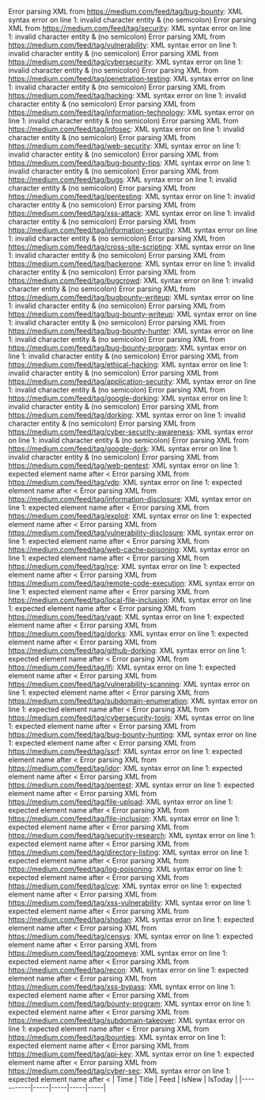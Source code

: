 Error parsing XML from https://medium.com/feed/tag/bug-bounty: XML syntax error on line 1: invalid character entity & (no semicolon)
Error parsing XML from https://medium.com/feed/tag/security: XML syntax error on line 1: invalid character entity & (no semicolon)
Error parsing XML from https://medium.com/feed/tag/vulnerability: XML syntax error on line 1: invalid character entity & (no semicolon)
Error parsing XML from https://medium.com/feed/tag/cybersecurity: XML syntax error on line 1: invalid character entity & (no semicolon)
Error parsing XML from https://medium.com/feed/tag/penetration-testing: XML syntax error on line 1: invalid character entity & (no semicolon)
Error parsing XML from https://medium.com/feed/tag/hacking: XML syntax error on line 1: invalid character entity & (no semicolon)
Error parsing XML from https://medium.com/feed/tag/information-technology: XML syntax error on line 1: invalid character entity & (no semicolon)
Error parsing XML from https://medium.com/feed/tag/infosec: XML syntax error on line 1: invalid character entity & (no semicolon)
Error parsing XML from https://medium.com/feed/tag/web-security: XML syntax error on line 1: invalid character entity & (no semicolon)
Error parsing XML from https://medium.com/feed/tag/bug-bounty-tips: XML syntax error on line 1: invalid character entity & (no semicolon)
Error parsing XML from https://medium.com/feed/tag/bugs: XML syntax error on line 1: invalid character entity & (no semicolon)
Error parsing XML from https://medium.com/feed/tag/pentesting: XML syntax error on line 1: invalid character entity & (no semicolon)
Error parsing XML from https://medium.com/feed/tag/xss-attack: XML syntax error on line 1: invalid character entity & (no semicolon)
Error parsing XML from https://medium.com/feed/tag/information-security: XML syntax error on line 1: invalid character entity & (no semicolon)
Error parsing XML from https://medium.com/feed/tag/cross-site-scripting: XML syntax error on line 1: invalid character entity & (no semicolon)
Error parsing XML from https://medium.com/feed/tag/hackerone: XML syntax error on line 1: invalid character entity & (no semicolon)
Error parsing XML from https://medium.com/feed/tag/bugcrowd: XML syntax error on line 1: invalid character entity & (no semicolon)
Error parsing XML from https://medium.com/feed/tag/bugbounty-writeup: XML syntax error on line 1: invalid character entity & (no semicolon)
Error parsing XML from https://medium.com/feed/tag/bug-bounty-writeup: XML syntax error on line 1: invalid character entity & (no semicolon)
Error parsing XML from https://medium.com/feed/tag/bug-bounty-hunter: XML syntax error on line 1: invalid character entity & (no semicolon)
Error parsing XML from https://medium.com/feed/tag/bug-bounty-program: XML syntax error on line 1: invalid character entity & (no semicolon)
Error parsing XML from https://medium.com/feed/tag/ethical-hacking: XML syntax error on line 1: invalid character entity & (no semicolon)
Error parsing XML from https://medium.com/feed/tag/application-security: XML syntax error on line 1: invalid character entity & (no semicolon)
Error parsing XML from https://medium.com/feed/tag/google-dorking: XML syntax error on line 1: invalid character entity & (no semicolon)
Error parsing XML from https://medium.com/feed/tag/dorking: XML syntax error on line 1: invalid character entity & (no semicolon)
Error parsing XML from https://medium.com/feed/tag/cyber-security-awareness: XML syntax error on line 1: invalid character entity & (no semicolon)
Error parsing XML from https://medium.com/feed/tag/google-dork: XML syntax error on line 1: invalid character entity & (no semicolon)
Error parsing XML from https://medium.com/feed/tag/web-pentest: XML syntax error on line 1: expected element name after <
Error parsing XML from https://medium.com/feed/tag/vdp: XML syntax error on line 1: expected element name after <
Error parsing XML from https://medium.com/feed/tag/information-disclosure: XML syntax error on line 1: expected element name after <
Error parsing XML from https://medium.com/feed/tag/exploit: XML syntax error on line 1: expected element name after <
Error parsing XML from https://medium.com/feed/tag/vulnerability-disclosure: XML syntax error on line 1: expected element name after <
Error parsing XML from https://medium.com/feed/tag/web-cache-poisoning: XML syntax error on line 1: expected element name after <
Error parsing XML from https://medium.com/feed/tag/rce: XML syntax error on line 1: expected element name after <
Error parsing XML from https://medium.com/feed/tag/remote-code-execution: XML syntax error on line 1: expected element name after <
Error parsing XML from https://medium.com/feed/tag/local-file-inclusion: XML syntax error on line 1: expected element name after <
Error parsing XML from https://medium.com/feed/tag/vapt: XML syntax error on line 1: expected element name after <
Error parsing XML from https://medium.com/feed/tag/dorks: XML syntax error on line 1: expected element name after <
Error parsing XML from https://medium.com/feed/tag/github-dorking: XML syntax error on line 1: expected element name after <
Error parsing XML from https://medium.com/feed/tag/lfi: XML syntax error on line 1: expected element name after <
Error parsing XML from https://medium.com/feed/tag/vulnerability-scanning: XML syntax error on line 1: expected element name after <
Error parsing XML from https://medium.com/feed/tag/subdomain-enumeration: XML syntax error on line 1: expected element name after <
Error parsing XML from https://medium.com/feed/tag/cybersecurity-tools: XML syntax error on line 1: expected element name after <
Error parsing XML from https://medium.com/feed/tag/bug-bounty-hunting: XML syntax error on line 1: expected element name after <
Error parsing XML from https://medium.com/feed/tag/ssrf: XML syntax error on line 1: expected element name after <
Error parsing XML from https://medium.com/feed/tag/idor: XML syntax error on line 1: expected element name after <
Error parsing XML from https://medium.com/feed/tag/pentest: XML syntax error on line 1: expected element name after <
Error parsing XML from https://medium.com/feed/tag/file-upload: XML syntax error on line 1: expected element name after <
Error parsing XML from https://medium.com/feed/tag/file-inclusion: XML syntax error on line 1: expected element name after <
Error parsing XML from https://medium.com/feed/tag/security-research: XML syntax error on line 1: expected element name after <
Error parsing XML from https://medium.com/feed/tag/directory-listing: XML syntax error on line 1: expected element name after <
Error parsing XML from https://medium.com/feed/tag/log-poisoning: XML syntax error on line 1: expected element name after <
Error parsing XML from https://medium.com/feed/tag/cve: XML syntax error on line 1: expected element name after <
Error parsing XML from https://medium.com/feed/tag/xss-vulnerability: XML syntax error on line 1: expected element name after <
Error parsing XML from https://medium.com/feed/tag/shodan: XML syntax error on line 1: expected element name after <
Error parsing XML from https://medium.com/feed/tag/censys: XML syntax error on line 1: expected element name after <
Error parsing XML from https://medium.com/feed/tag/zoomeye: XML syntax error on line 1: expected element name after <
Error parsing XML from https://medium.com/feed/tag/recon: XML syntax error on line 1: expected element name after <
Error parsing XML from https://medium.com/feed/tag/xss-bypass: XML syntax error on line 1: expected element name after <
Error parsing XML from https://medium.com/feed/tag/bounty-program: XML syntax error on line 1: expected element name after <
Error parsing XML from https://medium.com/feed/tag/subdomain-takeover: XML syntax error on line 1: expected element name after <
Error parsing XML from https://medium.com/feed/tag/bounties: XML syntax error on line 1: expected element name after <
Error parsing XML from https://medium.com/feed/tag/api-key: XML syntax error on line 1: expected element name after <
Error parsing XML from https://medium.com/feed/tag/cyber-sec: XML syntax error on line 1: expected element name after <
| Time | Title | Feed | IsNew | IsToday |
|-----------|-----|-----|-----|-----|
